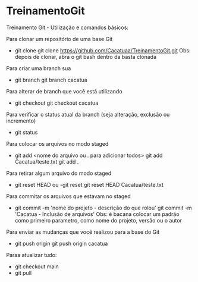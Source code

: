 # TreinamentoGit
Treinamento Git - Utilização e comandos básicos:

Para clonar um repositório de uma base Git
- git clone <url>
git clone https://github.com/Cacatuaa/TreinamentoGit.git
Obs: depois de clonar, abra o git bash dentro da basta clonada
 
Para criar uma branch sua
- git branch <nome>
git branch cacatua

Para alterar de branch que você está utilizando
- git checkout <nome da branch>
git checkout cacatua

Para verificar o status atual da branch (seja alteração, exclusão ou incremento)
- git status

Para colocar os arquivos no modo staged
- git add <nome do arquivo ou . para adicionar todos>
git add Cacatua/teste.txt
git add .
  
Para retirar algum arquivo do modo staged
- git reset HEAD <nome do arquivo> ou -git reset
git reset HEAD Cacatua/teste.txt

Para commitar os arquivos que estavam no staged
- git commit -m 'nome do projeto - descrição do que rolou'
git commit -m 'Cacatua - Inclusão de arquivos'
Obs: é bacana colocar um padrão como primeiro parametro, como nome do projeto, versão ou o autor

Para enviar as mudanças que você realizou para a base do Git
- git push origin <nome da branch>
git push origin cacatua

Paraa atualizar tudo:
- git checkout main
- git pull
